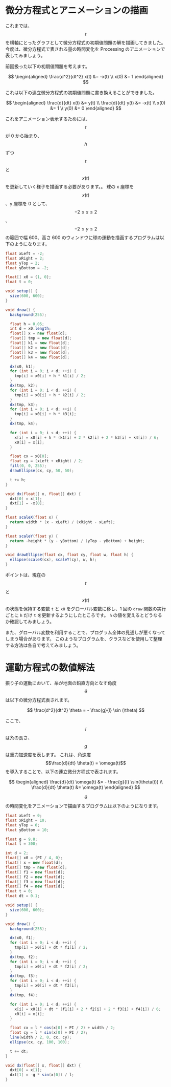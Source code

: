 # 微分方程式とアニメーションの描画

これまでは、 $$t$$ を横軸にとったグラフとして微分方程式の初期値問題の解を描画してきました。
今度は、微分方程式で表される量の時間変化を Processing のアニメーションで表してみましょう。

前回扱った以下の初期値問題を考えます。

$$
\begin{aligned}
\frac{d^2}{dt^2} x(t) &= -x(t) \\
x(0) &= 1
\end{aligned}
$$

これは以下の連立微分方程式の初期値問題に書き換えることができました。

$$
\begin{aligned}
\frac{d}{dt} x(t) &= y(t) \\
\frac{d}{dt} y(t) &= -x(t) \\
x(0) &= 1 \\
y(0) &= 0
\end{aligned}
$$

これをアニメーション表示するためには、$$t$$ が 0 から始まり、$$h$$ ずつ $$t$$ と $$x(t)$$ を更新していく様子を描画する必要があります。。
球の x 座標を $$x(t)$$、y 座標を 0 として、$$-2 \leq x \leq 2$$、$$-2 \leq y \leq 2$$の範囲で幅 600、高さ 600 のウィンドウに球の運動を描画するプログラムは以下のようになります。

```java
float xLeft = -2;
float xRight = 2;
float yTop = 2;
float yBottom = -2;

float[] x0 = {1, 0};
float t = 0;

void setup() {
  size(600, 600);
}

void draw() {
  background(255);

  float h = 0.05;
  int d = x0.length;
  float[] x = new float[d];
  float[] tmp = new float[d];
  float[] k1 = new float[d];
  float[] k2 = new float[d];
  float[] k3 = new float[d];
  float[] k4 = new float[d];

  dx(x0, k1);
  for (int i = 0; i < d; ++i) {
    tmp[i] = x0[i] + h * k1[i] / 2;
  }
  dx(tmp, k2);
  for (int i = 0; i < d; ++i) {
    tmp[i] = x0[i] + h * k2[i] / 2;
  }
  dx(tmp, k3);
  for (int i = 0; i < d; ++i) {
    tmp[i] = x0[i] + h * k3[i];
  }
  dx(tmp, k4);

  for (int i = 0; i < d; ++i) {
    x[i] = x0[i] + h * (k1[i] + 2 * k2[i] + 2 * k3[i] + k4[i]) / 6;
    x0[i] = x[i];
  }

  float cx = x0[0];
  float cy = (xLeft + xRight) / 2;
  fill(0, 0, 255);
  drawEllipse(cx, cy, 50, 50);

  t += h;
}

void dx(float[] x, float[] dxt) {
  dxt[0] = x[1];
  dxt[1] = -x[0];
}

float scaleX(float x) {
  return width * (x - xLeft) / (xRight - xLeft);
}

float scaleY(float y) {
  return -height * (y - yBottom) / (yTop - yBottom) + height;
}

void drawEllipse(float cx, float cy, float w, float h) {
  ellipse(scaleX(cx), scaleY(cy), w, h);
}
```

ポイントは、現在の $$t$$ と $$x(t)$$ の状態を保持する変数 `t` と `x0` をグローバル変数に移し、1 回の `draw` 関数の実行ごとに `h` だけ `t` を更新するようにしたところです。
`h` の値を変えるとどうなるか確認してみましょう。

また、グローバル変数を利用することで、プログラム全体の見通しが悪くなってしまう場合があります。
このようなプログラムを、クラスなどを使用して整理する方法は各自で考えてみましょう。

# 運動方程式の数値解法

振り子の運動において、糸が地面の鉛直方向となす角度 $$\theta$$ は以下の微分方程式表されます。

$$
\frac{d^2}{dt^2} \theta = - \frac{g}{l} \sin (\theta)
$$

ここで、$$l$$ は糸の長さ、$$g$$ は重力加速度を表します。
これは、角速度 $$\frac{d}{dt} \theta(t) = \omega(t)$$ を導入することで、以下の連立微分方程式で表されます。

$$
\begin{aligned}
\frac{d}{dt} \omega(t) &= - \frac{g}{l} \sin(\theta(t)) \\
\frac{d}{dt} \theta(t) &= \omega(t)
\end{aligned}
$$

$$\theta$$ の時間変化をアニメーションで描画するプログラムは以下のようになります。

```java
float xLeft = 0;
float xRight = 10;
float yTop = 0;
float yBottom = 10;

float g = 9.8;
float l = 300;

int d = 2;
float[] x0 = {PI / 4, 0};
float[] x = new float[d];
float[] tmp = new float[d];
float[] f1 = new float[d];
float[] f2 = new float[d];
float[] f3 = new float[d];
float[] f4 = new float[d];
float t = 0;
float dt = 0.1;

void setup() {
  size(600, 600);
}

void draw() {
  background(255);

  dx(x0, f1);
  for (int i = 0; i < d; ++i) {
    tmp[i] = x0[i] + dt * f1[i] / 2;
  }
  dx(tmp, f2);
  for (int i = 0; i < d; ++i) {
    tmp[i] = x0[i] + dt * f2[i] / 2;
  }
  dx(tmp, f3);
  for (int i = 0; i < d; ++i) {
    tmp[i] = x0[i] + dt * f3[i];
  }
  dx(tmp, f4);

  for (int i = 0; i < d; ++i) {
    x[i] = x0[i] + dt * (f1[i] + 2 * f2[i] + 2 * f3[i] + f4[i]) / 6;
    x0[i] = x[i];
  }

  float cx = l * cos(x[0] + PI / 2) + width / 2;
  float cy = l * sin(x[0] + PI / 2);
  line(width / 2, 0, cx, cy);
  ellipse(cx, cy, 100, 100);

  t += dt;
}

void dx(float[] x, float[] dxt) {
  dxt[0] = x[1];
  dxt[1] = -g * sin(x[0]) / l;
}
```
